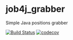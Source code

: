 # job4j_grabber
Simple Java positions grabber

[![Build Status](https://travis-ci.org/c0dered273/job4j_grabber.svg?branch=master)](https://travis-ci.org/c0dered273/job4j_grabber)
[![codecov](https://codecov.io/gh/c0dered273/job4j_grabber/branch/master/graph/badge.svg)](https://codecov.io/gh/c0dered273/job4j_grabber)
